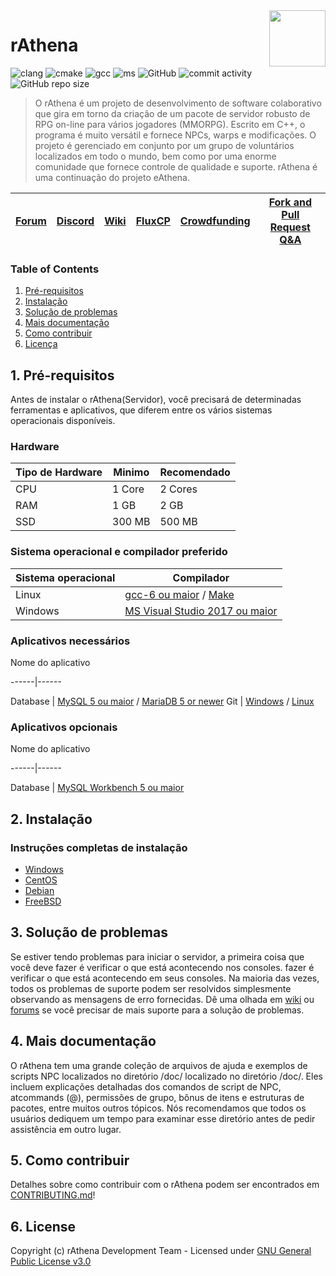 <img src="doc/logo.png" align="right" height="90" />

# rAthena
![clang](https://img.shields.io/github/actions/workflow/status/rathena/rathena/build_servers_clang.yml?label=clang%20build&logo=llvm) ![cmake](https://img.shields.io/github/actions/workflow/status/rathena/rathena/build_servers_cmake.yml?label=cmake%20build&logo=cmake) ![gcc](https://img.shields.io/github/actions/workflow/status/rathena/rathena/build_servers_gcc.yml?label=gcc%20build&logo=gnu) ![ms](https://img.shields.io/github/actions/workflow/status/rathena/rathena/build_servers_msbuild.yml?label=ms%20build&logo=visualstudio) ![GitHub](https://img.shields.io/github/license/rathena/rathena.svg) ![commit activity](https://img.shields.io/github/commit-activity/w/rathena/rathena) ![GitHub repo size](https://img.shields.io/github/repo-size/rathena/rathena.svg)
> O rAthena é um projeto de desenvolvimento de software colaborativo que gira em torno da criação de um pacote de servidor robusto de RPG on-line para vários jogadores (MMORPG). Escrito em C++, o programa é muito versátil e fornece NPCs, warps e modificações. O projeto é gerenciado em conjunto por um grupo de voluntários localizados em todo o mundo, bem como por uma enorme comunidade que fornece controle de qualidade e suporte. rAthena é uma continuação do projeto eAthena.

[Forum](https://rathena.org/board)|[Discord](https://rathena.org/discord)|[Wiki](https://github.com/rathena/rathena/wiki)|[FluxCP](https://github.com/rathena/FluxCP)|[Crowdfunding](https://rathena.org/board/crowdfunding/)|[Fork and Pull Request Q&A](https://rathena.org/board/topic/86913-pull-request-qa/)
--------|--------|--------|--------|--------|--------

### Table of Contents
1. [Pré-requisitos](#1-prerequisites)
2. [Instalação](#2-installation)
3. [Solução de problemas](#3-troubleshooting)
4. [Mais documentação](#4-more-documentation)
5. [Como contribuir](#5-how-to-contribute)
6. [Licença](#6-license)

## 1. Pré-requisitos
Antes de instalar o rAthena(Servidor), você precisará de determinadas ferramentas e aplicativos, que
diferem entre os vários sistemas operacionais disponíveis.

### Hardware
Tipo de Hardware | Minimo | Recomendado
------|------|------
CPU | 1 Core | 2 Cores
RAM | 1 GB | 2 GB
SSD | 300 MB | 500 MB

### Sistema operacional e compilador preferido
Sistema operacional | Compilador
------|------
Linux  | [gcc-6 ou maior](https://www.gnu.org/software/gcc/gcc-6/) / [Make](https://www.gnu.org/software/make/)
Windows | [MS Visual Studio 2017 ou maior](https://www.visualstudio.com/downloads/)

### Aplicativos necessários
Nome do aplicativo

------|------

Database | [MySQL 5 ou maior](https://www.mysql.com/downloads/) / [MariaDB 5 or newer](https://downloads.mariadb.org/)
Git | [Windows](https://gitforwindows.org/) / [Linux](https://git-scm.com/download/linux)

### Aplicativos opcionais
Nome do aplicativo

------|------

Database | [MySQL Workbench 5 ou maior](http://www.mysql.com/downloads/workbench/)

## 2. Instalação 

### Instruções completas de instalação
  * [Windows](https://github.com/rathena/rathena/wiki/Install-on-Windows)
  * [CentOS](https://github.com/rathena/rathena/wiki/Install-on-Centos)
  * [Debian](https://github.com/rathena/rathena/wiki/Install-on-Debian)
  * [FreeBSD](https://github.com/rathena/rathena/wiki/Install-on-FreeBSD)

## 3. Solução de problemas

Se estiver tendo problemas para iniciar o servidor, a primeira coisa que você deve fazer é verificar o que está acontecendo nos consoles.
fazer é verificar o que está acontecendo em seus consoles. Na maioria das vezes, todos os problemas de suporte
podem ser resolvidos simplesmente observando as mensagens de erro fornecidas. Dê uma olhada em [wiki](https://github.com/rathena/rathena/wiki)
ou [forums](https://rathena.org/forum) se você precisar de mais suporte para a solução de problemas.

## 4. Mais documentação
O rAthena tem uma grande coleção de arquivos de ajuda e exemplos de scripts NPC localizados no diretório /doc/
localizado no diretório /doc/. Eles incluem explicações detalhadas dos comandos de script de NPC, atcommands (@),
permissões de grupo, bônus de itens e estruturas de pacotes, entre muitos outros tópicos. Nós
recomendamos que todos os usuários dediquem um tempo para examinar esse diretório antes de pedir
assistência em outro lugar.

## 5. Como contribuir
Detalhes sobre como contribuir com o rAthena podem ser encontrados em [CONTRIBUTING.md](https://github.com/rathena/rathena/blob/master/.github/CONTRIBUTING.md)!

## 6. License
Copyright (c) rAthena Development Team - Licensed under [GNU General Public License v3.0](https://github.com/rathena/rathena/blob/master/LICENSE)
